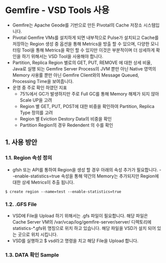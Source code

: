 # Gemfire - VSD Tools 사용
- Gemfire는 Apache Geode를 기반으로 만든 Pivotal의 Cache 저장소 시스템입니다.
- Pivotal Gemfire VMs를 설치하게 되면 내부적으로 Pulse가 설치되고 Cache를 저장하는 Region 생성 중 옵션을 통해 Metrics을 방출 할 수 있으며, 다양한 모니터링 Tool을 통해 Metrics을 확인 할 수 있지만 이것은 부분적이며 더 상세하게 확인을 하기 위해서는 VSD Tool을 사용해야 합니다.
- Partition, Replica Region 별로의 GET, PUT, REMOVE 에 대한 상세 비율, Java로 실행 되는 Gemfire Server Process의 JVM 뿐만 아닌 Native 영역의 Memory 사용률 뿐만 아닌 Gemfire Client와의 Message Queued, Processing Time을 보여줍니다.
- 운영 중 주로 확인 하였던 지표
	- 75%에서 GC가 발생하지만 주로 Full GC를 통해 Memory 해제가 되지 않아 Scale UP을 고려
	- Region 별 GET, PUT, POST에 대한 비중을 확인하여 Partition, Replica Type 정의를 고려
	- Region 별 Eviction Destory Data의 비중을 확인
	- Partition Region의 경우 Redendent 의 수를 확인

## 1. 사용 방안

### 1.1. Region 속성 정의
- gfsh 또는 API를 통하여 Region을 생성 할 경우 아래의 속성 추가가 필요합니다. --enable-statistics=true 속성을 통해 약간의 Memory는 추가되지만 Region에 대한 상세 Metrics이 추출 됩니다.

```
$ create region --name=test --enable-statistics=true
```

### 1.2. .GFS File
- VSD에 File을 Upload 하기 위해서는 .gfs 파일이 필요합니다. 해당 파일은 Cache Server VM의 /var/vcap/log/gemfire-server/server/ 디렉토리에 statistics-*.gfs위 명칭으로 위치 하고 있습니다. 해당 파일을 VSD가 설치 되어 있는 곳으로 위치 시킵니다.
- VSD를 실행하고 $ vsd라고 명령을 치고 해당 File을 Upload 합니다.


### 1.3. DATA 확인 Sample



